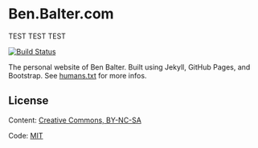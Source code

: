 # Ben.Balter.com

TEST TEST TEST

[![Build Status](https://travis-ci.org/benbalter/benbalter.github.com.png?branch=master)](https://travis-ci.org/benbalter/benbalter.github.com)

The personal website of Ben Balter. Built using Jekyll, GitHub Pages, and Bootstrap. See [humans.txt](http://ben.balter.com/humans.txt) for more infos.

## License

Content: [Creative Commons, BY-NC-SA](http://creativecommons.org/licenses/by-nc-sa/3.0/)

Code: [MIT](http://opensource.org/licenses/mit-license.php)